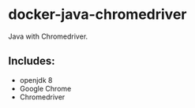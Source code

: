 # docker-java-chromedriver

Java with Chromedriver.

## Includes:

- openjdk 8
- Google Chrome 
- Chromedriver
